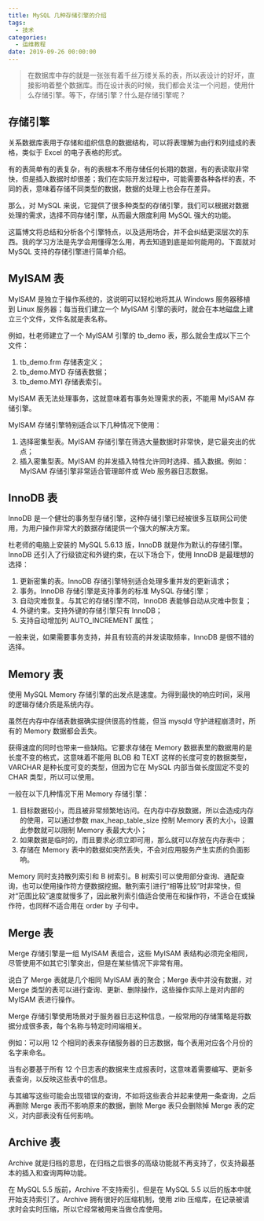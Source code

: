 ```yaml
---
title: MySQL 几种存储引擎的介绍
tags:
  - 技术
categories:
  - 运维教程
date: 2019-09-26 00:00:00
---
```


> 在数据库中存的就是一张张有着千丝万缕关系的表，所以表设计的好坏，直接影响着整个数据库。而在设计表的时候，我们都会关注一个问题，使用什么存储引擎。等下，存储引擎？什么是存储引擎呢？

<!-- more -->

## 存储引擎

关系数据库表用于存储和组织信息的数据结构，可以将表理解为由行和列组成的表格，类似于 Excel 的电子表格的形式。

有的表简单有的表复杂，有的表根本不用存储任何长期的数据，有的表读取非常快，但是插入数据时却很差；我们在实际开发过程中，可能需要各种各样的表，不同的表，意味着存储不同类型的数据，数据的处理上也会存在差异。

那么，对 MySQL 来说，它提供了很多种类型的存储引擎，我们可以根据对数据处理的需求，选择不同存储引擎，从而最大限度利用 MySQL 强大的功能。

这篇博文将总结和分析各个引擎特点，以及适用场合，并不会纠结更深层次的东西。我的学习方法是先学会用懂得怎么用，再去知道到底是如何能用的。下面就对 MySQL 支持的存储引擎进行简单介绍。

## MyISAM 表

MyISAM 是独立于操作系统的，这说明可以轻松地将其从 Windows 服务器移植到 Linux 服务器；每当我们建立一个 MyISAM 引擎的表时，就会在本地磁盘上建立三个文件，文件名就是表名称。

例如，杜老师建立了一个 MyISAM 引擎的 tb_demo 表，那么就会生成以下三个文件：

1. tb_demo.frm 存储表定义；
2. tb_demo.MYD 存储表数据；
3. tb_demo.MYI 存储表索引。

MyISAM 表无法处理事务，这就意味着有事务处理需求的表，不能用 MyISAM 存储引擎。

MyISAM 存储引擎特别适合以下几种情况下使用：

1. 选择密集型表。MyISAM 存储引擎在筛选大量数据时非常快，是它最突出的优点；
2. 插入密集型表。MyISAM 的并发插入特性允许同时选择、插入数据。例如：MyISAM 存储引擎非常适合管理邮件或 Web 服务器日志数据。

## InnoDB 表

InnoDB 是一个健壮的事务型存储引擎，这种存储引擎已经被很多互联网公司使用，为用户操作非常大的数据存储提供一个强大的解决方案。

杜老师的电脑上安装的 MySQL 5.6.13 版，InnoDB 就是作为默认的存储引擎。InnoDB 还引入了行级锁定和外键约束，在以下场合下，使用 InnoDB 是最理想的选择：

1. 更新密集的表。InnoDB 存储引擎特别适合处理多重并发的更新请求；
2. 事务。InnoDB 存储引擎是支持事务的标准 MySQL 存储引擎；
3. 自动灾难恢复。与其它的存储引擎不同，InnoDB 表能够自动从灾难中恢复；
4. 外键约束。支持外键的存储引擎只有 InnoDB；
5. 支持自动增加列 AUTO_INCREMENT 属性；

一般来说，如果需要事务支持，并且有较高的并发读取频率，InnoDB 是很不错的选择。

## Memory 表

使用 MySQL Memory 存储引擎的出发点是速度。为得到最快的响应时间，采用的逻辑存储介质是系统内存。

虽然在内存中存储表数据确实提供很高的性能，但当 mysqld 守护进程崩溃时，所有的 Memory 数据都会丢失。

获得速度的同时也带来一些缺陷。它要求存储在 Memory 数据表里的数据用的是长度不变的格式，这意味着不能用 BLOB 和 TEXT 这样的长度可变的数据类型，VARCHAR 是种长度可变的类型，但因为它在 MySQL 内部当做长度固定不变的 CHAR 类型，所以可以使用。

一般在以下几种情况下用 Memory 存储引擎：

1. 目标数据较小，而且被非常频繁地访问。在内存中存放数据，所以会造成内存的使用，可以通过参数 max_heap_table_size 控制 Memory 表的大小，设置此参数就可以限制 Memory 表最大大小；
2. 如果数据是临时的，而且要求必须立即可用，那么就可以存放在内存表中；
3. 存储在 Memory 表中的数据如突然丢失，不会对应用服务产生实质的负面影响。

Memory 同时支持散列索引和 B 树索引。B 树索引可以使用部分查询、通配查询，也可以使用操作符方便数据挖掘。散列索引进行“相等比较”时非常快，但对“范围比较”速度就慢多了，因此散列索引值适合使用在和操作符，不适合在或操作符，也同样不适合用在 order by 子句中。

## Merge 表

Merge 存储引擎是一组 MyISAM 表组合，这些 MyISAM 表结构必须完全相同，尽管使用不如其它引擎突出，但是在某些情况下非常有用。

说白了 Merge 表就是几个相同 MyISAM 表的聚合；Merge 表中并没有数据，对 Merge 类型的表可以进行查询、更新、删除操作，这些操作实际上是对内部的 MyISAM 表进行操作。

Merge 存储引擎使用场景对于服务器日志这种信息，一般常用的存储策略是将数据分成很多表，每个名称与特定时间端相关。

例如：可以用 12 个相同的表来存储服务器的日志数据，每个表用对应各个月份的名字来命名。

当有必要基于所有 12 个日志表的数据来生成报表时，这意味着需要编写、更新多表查询，以反映这些表中的信息。

与其编写这些可能会出现错误的查询，不如将这些表合并起来使用一条查询，之后再删除 Merge 表而不影响原来的数据，删除 Merge 表只会删除掉 Merge 表的定义，对内部表没有任何影响。

## Archive 表

Archive 就是归档的意思，在归档之后很多的高级功能就不再支持了，仅支持最基本的插入和查询两种功能。

在 MySQL 5.5 版前，Archive 不支持索引，但是在 MySQL 5.5 以后的版本中就开始支持索引了。Archive 拥有很好的压缩机制，使用 zlib 压缩库，在记录被请求时会实时压缩，所以它经常被用来当做仓库使用。